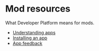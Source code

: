 # Mod resources

What Developer Platform means for mods.

- [Understanding apps](mod_app_overview.md)
- [Installing an app](mod_app_install.md)
- [App feedback](mod_app_feedback.md)
